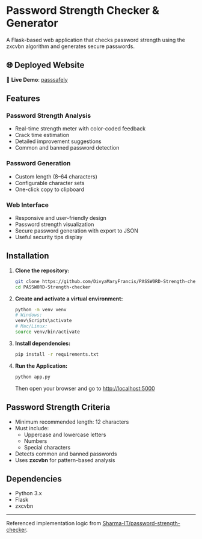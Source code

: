 # Password Strength Checker & Generator

A Flask-based web application that checks password strength using the zxcvbn algorithm and generates secure passwords.

## 🌐 Deployed Website

🔗 **Live Demo**: [passsafely](https://passsafely.pythonanywhere.com/)

##  Features

###  Password Strength Analysis
- Real-time strength meter with color-coded feedback
- Crack time estimation
- Detailed improvement suggestions
- Common and banned password detection

###  Password Generation
- Custom length (8–64 characters)
- Configurable character sets
- One-click copy to clipboard

###  Web Interface
- Responsive and user-friendly design
- Password strength visualization
- Secure password generation with export to JSON
- Useful security tips display


##  Installation

1. **Clone the repository:**
   ```bash
   git clone https://github.com/DivyaMaryFrancis/PASSW0RD-Strength-checker.git
   cd PASSW0RD-Strength-checker
   ```

2. **Create and activate a virtual environment:**
   ```bash
   python -m venv venv
   # Windows:
   venv\Scripts\activate
   # Mac/Linux:
   source venv/bin/activate
   ```

3. **Install dependencies:**
   ```bash
   pip install -r requirements.txt
   ```

4. **Run the Application:**
   ```bash
   python app.py
   ```
   Then open your browser and go to [http://localhost:5000](http://localhost:5000)

##  Password Strength Criteria

- Minimum recommended length: 12 characters
- Must include:
  - Uppercase and lowercase letters
  - Numbers
  - Special characters
- Detects common and banned passwords
- Uses **zxcvbn** for pattern-based analysis


##  Dependencies

- Python 3.x
- Flask
- zxcvbn

---


Referenced implementation logic from [Sharma-IT/password-strength-checker](https://github.com/Sharma-IT/password-strength-checker).
